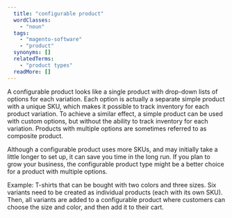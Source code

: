 ```yaml
---
  title: "configurable product"
  wordClasses:
    - "noun"
  tags:
    - "magento-software"
    - "product"
  synonyms: []
  relatedTerms:
    - "product types"
  readMore: []
---
```

A configurable product looks like a single product with drop-down lists of options for each variation. Each option is actually a separate simple product with a unique SKU, which makes it possible to track inventory for each product variation.
To achieve a similar effect, a simple product can be used with custom options, but without the ability to track inventory for each variation. Products with multiple options are sometimes referred to as composite product.

Although a configurable product uses more SKUs, and may initially take a little longer to set up, it can save you time in the long run. If you plan to grow your business, the configurable product type might be a better choice for a product with multiple options.

Example: T-shirts that can be bought with two colors and three sizes. Six variants need to be created as individual products (each with its own SKU). Then, all variants are added to a configurable product where customers can choose the size and color, and then add it to their cart.
